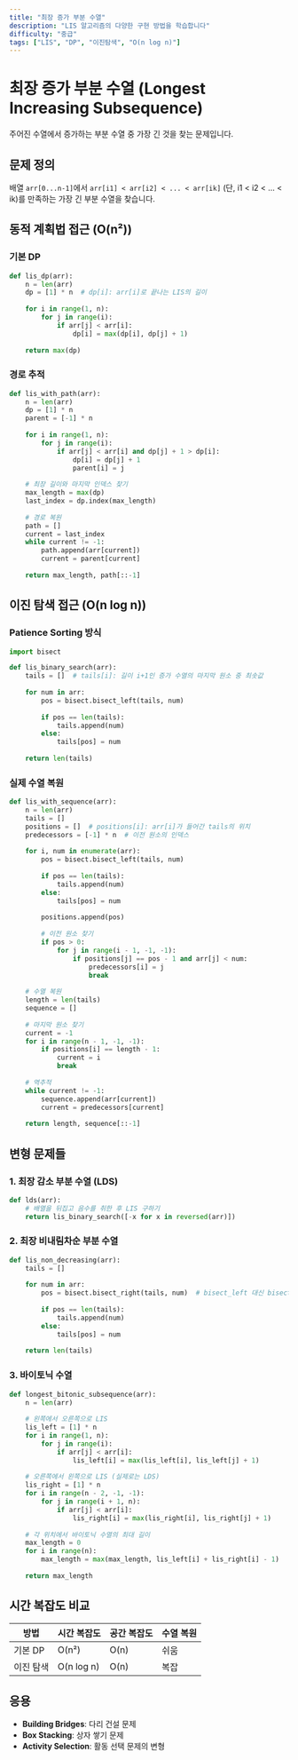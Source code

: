 ```yaml
---
title: "최장 증가 부분 수열"
description: "LIS 알고리즘의 다양한 구현 방법을 학습합니다"
difficulty: "중급"
tags: ["LIS", "DP", "이진탐색", "O(n log n)"]
---
```


# 최장 증가 부분 수열 (Longest Increasing Subsequence)

주어진 수열에서 증가하는 부분 수열 중 가장 긴 것을 찾는 문제입니다.

## 문제 정의

배열 `arr[0...n-1]`에서 `arr[i1] < arr[i2] < ... < arr[ik]` (단, i1 < i2 < ... < ik)를 만족하는 가장 긴 부분 수열을 찾습니다.

## 동적 계획법 접근 (O(n²))

### 기본 DP

```python
def lis_dp(arr):
    n = len(arr)
    dp = [1] * n  # dp[i]: arr[i]로 끝나는 LIS의 길이
    
    for i in range(1, n):
        for j in range(i):
            if arr[j] < arr[i]:
                dp[i] = max(dp[i], dp[j] + 1)
    
    return max(dp)
```

### 경로 추적

```python
def lis_with_path(arr):
    n = len(arr)
    dp = [1] * n
    parent = [-1] * n
    
    for i in range(1, n):
        for j in range(i):
            if arr[j] < arr[i] and dp[j] + 1 > dp[i]:
                dp[i] = dp[j] + 1
                parent[i] = j
    
    # 최장 길이와 마지막 인덱스 찾기
    max_length = max(dp)
    last_index = dp.index(max_length)
    
    # 경로 복원
    path = []
    current = last_index
    while current != -1:
        path.append(arr[current])
        current = parent[current]
    
    return max_length, path[::-1]
```

## 이진 탐색 접근 (O(n log n))

### Patience Sorting 방식

```python
import bisect

def lis_binary_search(arr):
    tails = []  # tails[i]: 길이 i+1인 증가 수열의 마지막 원소 중 최솟값
    
    for num in arr:
        pos = bisect.bisect_left(tails, num)
        
        if pos == len(tails):
            tails.append(num)
        else:
            tails[pos] = num
    
    return len(tails)
```

### 실제 수열 복원

```python
def lis_with_sequence(arr):
    n = len(arr)
    tails = []
    positions = []  # positions[i]: arr[i]가 들어간 tails의 위치
    predecessors = [-1] * n  # 이전 원소의 인덱스
    
    for i, num in enumerate(arr):
        pos = bisect.bisect_left(tails, num)
        
        if pos == len(tails):
            tails.append(num)
        else:
            tails[pos] = num
        
        positions.append(pos)
        
        # 이전 원소 찾기
        if pos > 0:
            for j in range(i - 1, -1, -1):
                if positions[j] == pos - 1 and arr[j] < num:
                    predecessors[i] = j
                    break
    
    # 수열 복원
    length = len(tails)
    sequence = []
    
    # 마지막 원소 찾기
    current = -1
    for i in range(n - 1, -1, -1):
        if positions[i] == length - 1:
            current = i
            break
    
    # 역추적
    while current != -1:
        sequence.append(arr[current])
        current = predecessors[current]
    
    return length, sequence[::-1]
```

## 변형 문제들

### 1. 최장 감소 부분 수열 (LDS)

```python
def lds(arr):
    # 배열을 뒤집고 음수를 취한 후 LIS 구하기
    return lis_binary_search([-x for x in reversed(arr)])
```

### 2. 최장 비내림차순 부분 수열

```python
def lis_non_decreasing(arr):
    tails = []
    
    for num in arr:
        pos = bisect.bisect_right(tails, num)  # bisect_left 대신 bisect_right
        
        if pos == len(tails):
            tails.append(num)
        else:
            tails[pos] = num
    
    return len(tails)
```

### 3. 바이토닉 수열

```python
def longest_bitonic_subsequence(arr):
    n = len(arr)
    
    # 왼쪽에서 오른쪽으로 LIS
    lis_left = [1] * n
    for i in range(1, n):
        for j in range(i):
            if arr[j] < arr[i]:
                lis_left[i] = max(lis_left[i], lis_left[j] + 1)
    
    # 오른쪽에서 왼쪽으로 LIS (실제로는 LDS)
    lis_right = [1] * n
    for i in range(n - 2, -1, -1):
        for j in range(i + 1, n):
            if arr[j] < arr[i]:
                lis_right[i] = max(lis_right[i], lis_right[j] + 1)
    
    # 각 위치에서 바이토닉 수열의 최대 길이
    max_length = 0
    for i in range(n):
        max_length = max(max_length, lis_left[i] + lis_right[i] - 1)
    
    return max_length
```

## 시간 복잡도 비교

| 방법 | 시간 복잡도 | 공간 복잡도 | 수열 복원 |
|------|------------|------------|----------|
| 기본 DP | O(n²) | O(n) | 쉬움 |
| 이진 탐색 | O(n log n) | O(n) | 복잡 |

## 응용

- **Building Bridges**: 다리 건설 문제
- **Box Stacking**: 상자 쌓기 문제  
- **Activity Selection**: 활동 선택 문제의 변형
